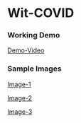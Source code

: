 # Wit-COVID

### Working Demo
[Demo-Video](https://youtu.be/baZzbJMI00s)

### Sample Images

[Image-1](/images/image1.jpg)

[Image-2](/images/image2.jpg)

[Image-3](/images/image3.jpg)
